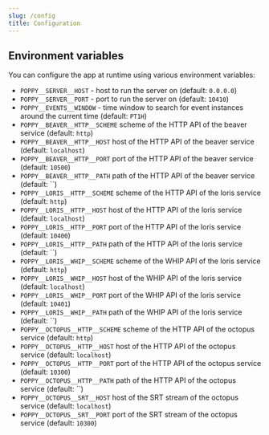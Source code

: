 ```yaml
---
slug: /config
title: Configuration
---
```


## Environment variables

You can configure the app at runtime using various environment variables:

- `POPPY__SERVER__HOST` -
  host to run the server on
  (default: `0.0.0.0`)
- `POPPY__SERVER__PORT` -
  port to run the server on
  (default: `10410`)
- `POPPY__EVENTS__WINDOW` -
  time window to search for event instances around the current time
  (default: `PT1H`)
- `POPPY__BEAVER__HTTP__SCHEME`
  scheme of the HTTP API of the beaver service
  (default: `http`)
- `POPPY__BEAVER__HTTP__HOST`
  host of the HTTP API of the beaver service
  (default: `localhost`)
- `POPPY__BEAVER__HTTP__PORT`
  port of the HTTP API of the beaver service
  (default: `10500`)
- `POPPY__BEAVER__HTTP__PATH`
  path of the HTTP API of the beaver service
  (default: ``)
- `POPPY__LORIS__HTTP__SCHEME`
  scheme of the HTTP API of the loris service
  (default: `http`)
- `POPPY__LORIS__HTTP__HOST`
  host of the HTTP API of the loris service
  (default: `localhost`)
- `POPPY__LORIS__HTTP__PORT`
  port of the HTTP API of the loris service
  (default: `10400`)
- `POPPY__LORIS__HTTP__PATH`
  path of the HTTP API of the loris service
  (default: ``)
- `POPPY__LORIS__WHIP__SCHEME`
  scheme of the WHIP API of the loris service
  (default: `http`)
- `POPPY__LORIS__WHIP__HOST`
  host of the WHIP API of the loris service
  (default: `localhost`)
- `POPPY__LORIS__WHIP__PORT`
  port of the WHIP API of the loris service
  (default: `10401`)
- `POPPY__LORIS__WHIP__PATH`
  path of the WHIP API of the loris service
  (default: ``)
- `POPPY__OCTOPUS__HTTP__SCHEME`
  scheme of the HTTP API of the octopus service
  (default: `http`)
- `POPPY__OCTOPUS__HTTP__HOST`
  host of the HTTP API of the octopus service
  (default: `localhost`)
- `POPPY__OCTOPUS__HTTP__PORT`
  port of the HTTP API of the octopus service
  (default: `10300`)
- `POPPY__OCTOPUS__HTTP__PATH`
  path of the HTTP API of the octopus service
  (default: ``)
- `POPPY__OCTOPUS__SRT__HOST`
  host of the SRT stream of the octopus service
  (default: `localhost`)
- `POPPY__OCTOPUS__SRT__PORT`
  port of the SRT stream of the octopus service
  (default: `10300`)
